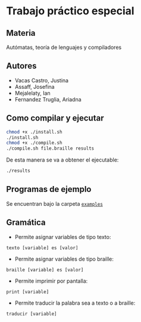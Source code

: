 # Trabajo práctico especial

## Materia
Autómatas, teoría de lenguajes y compiladores

## Autores
* Vacas Castro, Justina
* Assaff, Josefina
* Mejalelaty, Ian
* Fernandez Truglia, Ariadna

## Como compilar y ejecutar

```bash
chmod +x ./install.sh
./install.sh
chmod +x ./compile.sh
./compile.sh file.braille results
```

De esta manera se va a obtener el ejecutable:

```bash
./results
```

## Programas de ejemplo

Se encuentran bajo la carpeta [`examples`](./examples)

## Gramática

* Permite asignar variables de tipo texto:
```
texto [variable] es [valor]
```
* Permite asignar variables de tipo braille:
```
braille [variable] es [valor]
```
* Permite imprimir por pantalla:
```
print [variable]
```
* Permite traducir la palabra sea a texto o a braille:
```
traducir [variable]
```